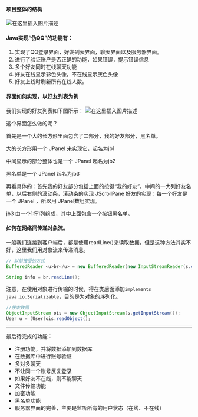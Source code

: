 #### 项目整体的结构
![在这里插入图片描述](https://img-blog.csdnimg.cn/20191004233511595.png?x-oss-process=image/watermark,type_ZmFuZ3poZW5naGVpdGk,shadow_10,text_aHR0cHM6Ly9ibG9nLmNzZG4ubmV0L2l0X2lzX21lX2E=,size_16,color_FFFFFF,t_70)

#### Java实现“伪QQ”的功能有：

1. 实现了QQ登录界面，好友列表界面，聊天界面以及服务器界面。
2. 进行了验证账户是否正确的功能，如果错误，提示错误信息
3. 多个好友同时在线聊天功能
4. 好友在线显示彩色头像，不在线显示灰色头像
5. 好友上线时刷新所有在线人数。

#### 界面如何实现，以好友列表为例

我们实现的好友列表如下图所示：
![在这里插入图片描述](https://img-blog.csdnimg.cn/20191004233622625.png?x-oss-process=image/watermark,type_ZmFuZ3poZW5naGVpdGk,shadow_10,text_aHR0cHM6Ly9ibG9nLmNzZG4ubmV0L2l0X2lzX21lX2E=,size_16,color_FFFFFF,t_70)

这个界面怎么做的呢？

首先是一个大的长方形里面包含了二部分，我的好友部分，黑名单。

大的长方形用一个 JPanel 来实现它，起名为jb1

中间显示的部分整体也是一个 JPanel 起名为jb2

黑名单是一个 JPanel 起名为jb3

再看具体的：首先我的好友部分包括上面的按键“我的好友”。中间的一大列好友名单，以后右侧的滚动条，滚动条的实现 JScrollPane
好友的实现：每一个好友是一个 JPanel ，所以用 JPanel数组实现。

 jb3 由一个1行1列组成，其中上面包含一个按钮黑名单。
 
 
#### 如何在网络间传递对象流。
一般我们连接到客户端后，都是使用readLine()来读取数据，但是这种方法其实不好，这里我们用对象流来传递消息。

```java
// 以前接受的方式
BufferedReader <u>br</u> = new BufferedReader(new InputStreamReader(s.getInputStream()));

String info = br.readLine();
```
注意，在使用对象进行传输的时候，得在类后面添加`implements java.io.Serializable`，目的是为对象的序列化。
```java
//接收数据
ObjectInputStream ois = new ObjectInputStream(s.getInputStream());
User u = (User)ois.readObject();
```


-------------------------------
最后待完成的功能：

- 注册功能，并将数据添加到数据库
- 在数据库中进行账号验证
- 多对多聊天
- 不让同一个账号反复登录
- 如果好友不在线，则不能聊天
- 文件传输功能
- 加密功能
- 黑名单功能
- 服务器界面的完善，主要是监听所有的用户状态（在线、不在线）

